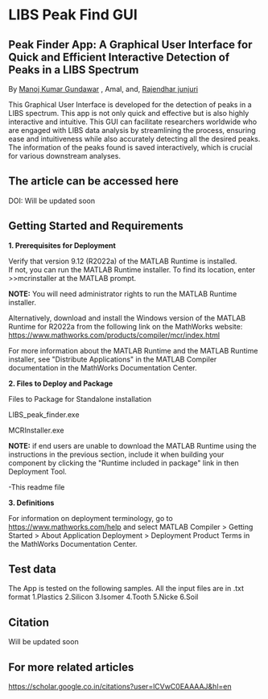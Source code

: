 # LIBS Peak Find GUI
## Peak Finder App: A Graphical User Interface for Quick and Efficient Interactive Detection of Peaks in a LIBS Spectrum

By [Manoj Kumar Gundawar](http://www.acrhem.org/manoj.html) , Amal, and, [Rajendhar junjuri](https://scholar.google.co.in/citations?user=BRu_wuAAAAAJ&hl=en)

This Graphical User Interface is developed for the detection of peaks in a LIBS spectrum. This app is not only quick and effective but is also highly interactive and intuitive. This GUI can facilitate researchers worldwide who are engaged with LIBS data analysis by streamlining the process, ensuring ease and intuitiveness while also accurately detecting all the desired peaks.  The information of the peaks found is saved interactively, which is crucial for various downstream analyses. 

## The article can be accessed here
DOI: Will be updated soon

## Getting Started and Requirements 

**1. Prerequisites for Deployment**

Verify that version 9.12 (R2022a) of the MATLAB Runtime is installed.   
If not, you can run the MATLAB Runtime installer.
To find its location, enter >>mcrinstaller at the MATLAB prompt.

**NOTE:** You will need administrator rights to run the MATLAB Runtime installer. 

Alternatively, download and install the Windows version of the MATLAB Runtime for R2022a 
from the following link on the MathWorks website: https://www.mathworks.com/products/compiler/mcr/index.html
   
For more information about the MATLAB Runtime and the MATLAB Runtime installer, see 
"Distribute Applications" in the MATLAB Compiler documentation in the MathWorks Documentation Center.

**2. Files to Deploy and Package**

Files to Package for Standalone installation

LIBS_peak_finder.exe

MCRInstaller.exe 

**NOTE:** if end users are unable to download the MATLAB Runtime using the instructions in the previous section, include it when building your component by clicking the "Runtime included in package" link in then Deployment Tool.

-This readme file 

**3. Definitions**

For information on deployment terminology, go to
https://www.mathworks.com/help and select MATLAB Compiler >
Getting Started > About Application Deployment >
Deployment Product Terms in the MathWorks Documentation
Center.

## Test data
The App is tested on the following samples. All the input files are in .txt format
1.Plastics
2.Silicon
3.Isomer
4.Tooth
5.Nicke
6.Soil

## Citation
Will be updated soon

## For more related articles
https://scholar.google.co.in/citations?user=lCVwC0EAAAAJ&hl=en
